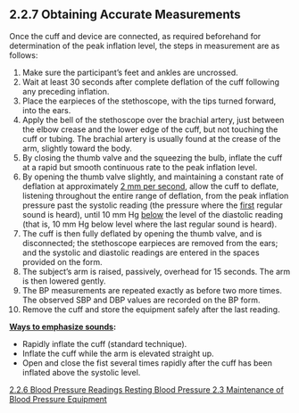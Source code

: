 ## 2.2.7 Obtaining Accurate Measurements

Once the cuff and device are connected, as required beforehand for determination of
the peak inflation level, the steps in measurement are as follows:

1. Make sure the participant’s feet and ankles are uncrossed.
2. Wait at least 30 seconds after complete deflation of the cuff following any
preceding inflation.
3. Place the earpieces of the stethoscope, with the tips turned forward, into the ears.
4. Apply the bell of the stethoscope over the brachial artery, just between the elbow
crease and the lower edge of the cuff, but not touching the cuff or tubing. The
brachial artery is usually found at the crease of the arm, slightly toward the body.
5. By closing the thumb valve and the squeezing the bulb, inflate the cuff at a rapid
but smooth continuous rate to the peak inflation level.
6. By opening the thumb valve slightly, and maintaining a constant rate of deflation
at approximately <u>2 mm per second</u>, allow the cuff to deflate, listening throughout
the entire range of deflation, from the peak inflation pressure past the systolic
reading (the pressure where the <u>first</u> regular sound is heard), until 10 mm Hg
<u>below</u> the level of the diastolic reading (that is, 10 mm Hg below level where the
last regular sound is heard).
7. The cuff is then fully deflated by opening the thumb valve, and is disconnected;
the stethoscope earpieces are removed from the ears; and the systolic and
diastolic readings are entered in the spaces provided on the form.
8. The subject’s arm is raised, passively, overhead for 15 seconds. The arm is then
lowered gently.
9. The BP measurements are repeated exactly as before two more times. The
observed SBP and DBP values are recorded on the BP form.
10. Remove the cuff and store the equipment safely after the last reading.

<u>**Ways to emphasize sounds</u>:**

* Rapidly inflate the cuff (standard technique).
* Inflate the cuff while the arm is elevated straight up.
* Open and close the fist several times rapidly after the cuff has been inflated
above the systolic level.


<div class="center">
<div class="btn-group">
  <a href=":pages_path:/manuals/resting-blood-pressure/2-02-06-bp-readings.md" class="btn btn-default">
    <span class="glyphicon glyphicon-chevron-left"></span>
    2.2.6 Blood Pressure Readings
  </a>

  <a href=":pages_path:/manuals/resting-blood-pressure" class="btn btn-default">
    <span class="glyphicon glyphicon-chevron-up"></span>
    Resting Blood Pressure
  </a>

  <a href=":pages_path:/manuals/resting-blood-pressure/2-03-maintenance-of-bp-equipment.md" class="btn btn-success">
    2.3 Maintenance of Blood Pressure Equipment
    <span class="glyphicon glyphicon-chevron-right"></span>
  </a>
</div>
</div>